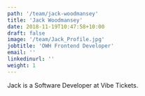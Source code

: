 ```yaml
---
path: '/team/jack-woodmansey'
title: 'Jack Woodmansey'
date: 2018-11-19T10:47:58+10:00
draft: false
image: '/team/Jack_Profile.jpg'
jobtitle: 'OWH Frontend Developer'
email: ''
linkedinurl: ''
weight: 1
---
```


Jack is a Software Developer at Vibe Tickets.